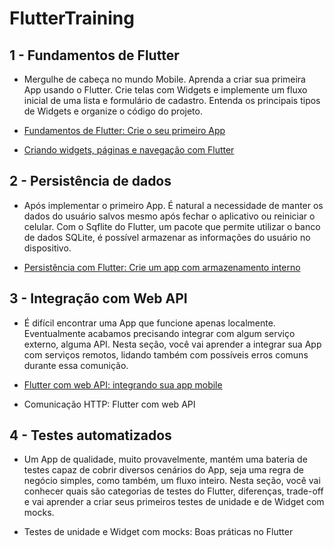 # FlutterTraining

## 1 - Fundamentos de Flutter

 - Mergulhe de cabeça no mundo Mobile. Aprenda a criar sua primeira App usando o Flutter. Crie telas com Widgets e implemente um fluxo inicial de uma lista e formulário de cadastro. Entenda os principais tipos de Widgets e organize o código do projeto.

 - <a href="https://github.com/rafaelcarvalhocaetano/Bytebank" target="_blank">Fundamentos de Flutter: Crie o seu primeiro App</a>
  - <a href="https://github.com/rafaelcarvalhocaetano/FlutterTraining/tree/master/bytebank_widgets" target="_blank">Criando widgets, páginas e navegação com Flutter</a>

## 2 - Persistência de dados

 - Após implementar o primeiro App. É natural a necessidade de manter os dados do usuário salvos mesmo após fechar o aplicativo ou reiniciar o celular. Com o Sqflite do Flutter, um pacote que permite utilizar o banco de dados SQLite, é possível armazenar as informações do usuário no dispositivo.

 - <a href="https://github.com/rafaelcarvalhocaetano/FlutterTraining/tree/master/bytebank_persistence" target="_blank">Persistência com Flutter: Crie um app com armazenamento interno</a>

## 3 - Integração com Web API

 - É difícil encontrar uma App que funcione apenas localmente. Eventualmente acabamos precisando integrar com algum serviço externo, alguma API. Nesta seção, você vai aprender a integrar sua App com serviços remotos, lidando também com possíveis erros comuns durante essa comunição.

 - <a href="https://github.com/rafaelcarvalhocaetano/FlutterTraining/tree/master/bytebank_api" target="_blank">Flutter com web API: integrando sua app mobile</a>
 - Comunicação HTTP: Flutter com web API

## 4 - Testes automatizados

 - Um App de qualidade, muito provavelmente, mantém uma bateria de testes capaz de cobrir diversos cenários do App, seja uma regra de negócio simples, como também, um fluxo inteiro. Nesta seção, você vai conhecer quais são categorias de testes do Flutter, diferenças, trade-off e vai aprender a criar seus primeiros testes de unidade e de Widget com mocks.

 - Testes de unidade e Widget com mocks: Boas práticas no Flutter
